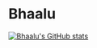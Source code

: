 # Bhaalu

[![Bhaalu's GitHub stats](https://github-readme-stats.vercel.app/api?username=Bhaalu-69)](https://github.com/anuraghazra/github-readme-stats)
